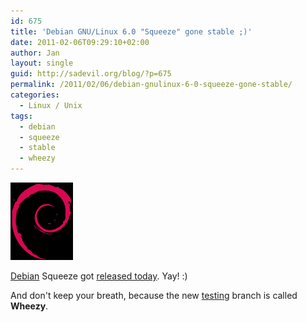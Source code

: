 ```yaml
---
id: 675
title: 'Debian GNU/Linux 6.0 "Squeeze" gone stable ;)'
date: 2011-02-06T09:29:10+02:00
author: Jan
layout: single
guid: http://sadevil.org/blog/?p=675
permalink: /2011/02/06/debian-gnulinux-6-0-squeeze-gone-stable/
categories:
  - Linux / Unix
tags:
  - debian
  - squeeze
  - stable
  - wheezy
---
```

![Debian](/assets/images/2011/02/debian_logo.png)

[Debian](http://www.debian.org) Squeeze got [released today](http://www.debian.org/News/2011/20110205a). Yay! :)

And don't keep your breath, because the new [testing](http://www.debian.org/releases/wheezy/) branch is called **Wheezy**.
